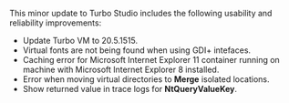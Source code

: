 This minor update to Turbo Studio includes the following usability and reliability improvements:

- Update Turbo VM to 20.5.1515.
- Virtual fonts are not being found when using GDI+ intefaces.
- Caching error for Microsoft Internet Explorer 11 container running on machine with Microsoft Internet Explorer 8 installed.
- Error when moving virtual directories to **Merge** isolated locations.
- Show returned value in trace logs for **NtQueryValueKey**.



